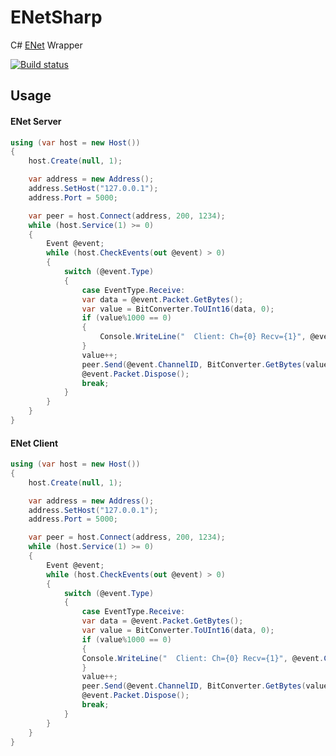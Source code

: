 ENetSharp
====================

C# [ENet](http://enet.bespin.org/) Wrapper

[![Build status](https://ci.appveyor.com/api/projects/status/r1exgo7iccj8p267?svg=true)](https://ci.appveyor.com/project/NateShoffner/enetsharp)


Usage
------------

#### ENet Server
```csharp
using (var host = new Host())
{
	host.Create(null, 1);

	var address = new Address();
	address.SetHost("127.0.0.1");
	address.Port = 5000;

	var peer = host.Connect(address, 200, 1234);
	while (host.Service(1) >= 0)
	{
		Event @event;
		while (host.CheckEvents(out @event) > 0)
		{
			switch (@event.Type)
			{
				case EventType.Receive:
				var data = @event.Packet.GetBytes();
				var value = BitConverter.ToUInt16(data, 0);
				if (value%1000 == 0)
				{
					Console.WriteLine("  Client: Ch={0} Recv={1}", @event.ChannelID, value);
				}
				value++;
				peer.Send(@event.ChannelID, BitConverter.GetBytes(value));
				@event.Packet.Dispose();
				break;
			}
		}
	}
}
```

#### ENet Client
```csharp
using (var host = new Host())
{
	host.Create(null, 1);

	var address = new Address();
	address.SetHost("127.0.0.1");
	address.Port = 5000;

	var peer = host.Connect(address, 200, 1234);
	while (host.Service(1) >= 0)
	{
		Event @event;
		while (host.CheckEvents(out @event) > 0)
		{
			switch (@event.Type)
			{
				case EventType.Receive:
				var data = @event.Packet.GetBytes();
				var value = BitConverter.ToUInt16(data, 0);
				if (value%1000 == 0)
				{
				Console.WriteLine("  Client: Ch={0} Recv={1}", @event.ChannelID, value);
				}
				value++;
				peer.Send(@event.ChannelID, BitConverter.GetBytes(value));
				@event.Packet.Dispose();
				break;
			}
		}
	}
}
```